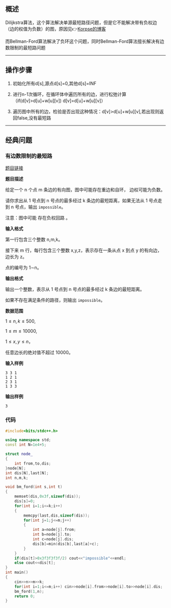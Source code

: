 ## 概述

 Dilijkstra算法，这个算法解决单源最短路径问题，但是它不能解决带有负权边（边的权值为负数）的图，原因见👉<a href="https://blog.csdn.net/Kprogram/article/details/81220702">Korpse的博客</a>

 而Bellman-Ford算法解决了负环这个问题，同时Bellman-Ford算法擅长解决有边数限制的最短路问题

---

## 操作步骤

1. 初始化所有d[s],源点d[s]=0,其他d[s]=INF

2. 进行n-1次循环，在循环体中遍历所有的边，进行松弛计算（if(d[v]>d[u]+w[u][v]) d[v]=d[u]+w[u][v]）  

3. 遍历图中所有的边，检验是否出现这种情况：d[v]>d[u]+w[u][v],若出现则返回false,没有最短路


---

## 经典问题

### 有边数限制的最短路

 <a href="https://www.acwing.com/problem/content/855/">题目链接</a>

 **题目描述**

给定一个 n 个点 m 条边的有向图，图中可能存在重边和自环， 边权可能为负数。

请你求出从 1 号点到 n 号点的最多经过 k 条边的最短距离，如果无法从 1 号点走到 n 号点，输出 `impossible`。

注意：图中可能 存在负权回路 。

**输入格式**

第一行包含三个整数 n,m,k。

接下来 m 行，每行包含三个整数 x,y,z，表示存在一条从点 x 到点 y 的有向边，边长为 z。

点的编号为 1∼n。

**输出格式**

输出一个整数，表示从 1 号点到 n 号点的最多经过 k 条边的最短距离。

如果不存在满足条件的路径，则输出 `impossible`。

**数据范围**

$1≤n,k≤500,$

$1≤m≤10000,$

$1≤x,y≤n，$

任意边长的绝对值不超过 10000。

**输入样例**

```
3 3 1
1 2 1
2 3 1
1 3 3
```

**输出样例**

```
3
```

### 代码

```c++
#include<bits/stdc++.h>

using namespace std;
const int N=1e4+5;

struct node_
{
    int from,to,dis;
}node[N];
int dis[N],last[N];
int n,m,k;

void bm_ford(int s,int t)
{
    memset(dis,0x3f,sizeof(dis));
    dis[s]=0;
    for(int i=1;i<=k;i++)
    {
        memcpy(last,dis,sizeof(dis));
        for(int j=1;j<=m;j++)
        {
            int a=node[j].from;
            int b=node[j].to;
            int c=node[j].dis;
            dis[b]=min(dis[b],last[a]+c);
        }
    }
    if(dis[t]>0x3f3f3f3f/2) cout<<"impossible"<<endl;
    else cout<<dis[t];
}
int main()
{
    cin>>n>>m>>k;
    for(int i=1;i<=m;i++) cin>>node[i].from>>node[i].to>>node[i].dis;
    bm_ford(1,n);
    return 0;
}
```